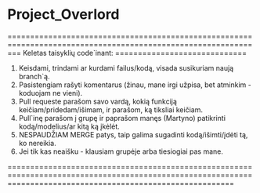 # Project_Overlord


===============================================================================================================
Keletas taisyklių code`inant: =============================

1. Keisdami, trindami ar kurdami failus/kodą, visada susikuriam naują branch`ą.
2. Pasistengiam rašyti komentarus (žinau, mane irgi užpisa, bet atminkim - koduojam ne vieni).
3. Pull requeste parašom savo vardą, kokią funkciją keičiam/pridedam/išimam, ir parašom, ką tiksliai keičiam.
4. Pull`inę parašom į grupę ir paprašom manęs (Martyno) patikrinti kodą/modelius/ar kitą ką įkėlėt.
5. NESPAUDŽIAM MERGE patys, taip galima sugadinti kodą/išimti/įdėti tą, ko nereikia.
6. Jei tik kas neaišku - klausiam grupėje arba tiesiogiai pas mane.

==============================================================================================================================================================
